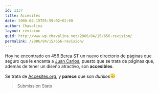 ```yaml
---
id: 1137
title: Accesites
date: 2006-04-15T05:59:02+02:00
author: Chavalina
layout: revision
guid: http://www.wp.chavalina.net/2006/04/15/656-revision/
permalink: /2006/04/15/656-revision/
---
```

Hoy he encontrado en <a href="http://www.456bereastreet.com/archive/200604/a_showcase_for_attractive_and_accessible_websites/" target="_blank">456 Berea ST</a> un nuevo directorio de p&aacute;ginas que seguro que le encanta a <a href="http://usalo.es/" target="_blank">Juan Carlos</a>, puesto que se trata de p&aacute;ginas que, adem&aacute;s de tener un dise&ntilde;o atractivo, son **accesibles**.

Se trata de <a href="http://accessites.org/home/" target="_blank">Accesites.org</a>, y **parece** que son _durillos_![emo](/imagenes/emoticonos/sonrisa.gif) 

> Submission Stats
